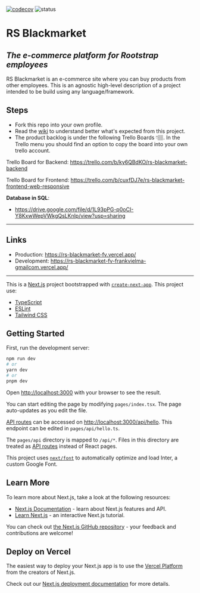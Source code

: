 [![codecov](https://codecov.io/gh/frankvielma/rs-blackmarket-fv/branch/main/graph/badge.svg?token=EBTBBYP3LB)](https://codecov.io/gh/frankvielma/rs-blackmarket-fv)
![status](https://github.com/frankvielma/rs-blackmarket-fv/actions/workflows/main.yml/badge.svg)

# RS Blackmarket

## _The e-commerce platform for Rootstrap employees_

RS Blackmarket is an e-commerce site where you can buy products from other employees.
This is an agnostic high-level description of a project intended to be build using any language/framework.

## Steps

- Fork this repo into your own profile.
- Read the [wiki](https://github.com/rootstrap/rs-blackmarket/wiki) to understand better what's expected from this project.
- The product backlog is under the following Trello Boards 👇🏽. In the Trello menu you should find an option to copy the board into your own trello account.

Trello Board for Backend: https://trello.com/b/ky6QBdKO/rs-blackmarket-backend

Trello Board for Frontend: https://trello.com/b/cuxfDJ7e/rs-blackmarket-frontend-web-responsive

**Database in SQL**:

- https://drive.google.com/file/d/1L93pPG-p0oCI-Y8KxwWepVWkgQsLKnlp/view?usp=sharing

---

## Links

- Production: https://rs-blackmarket-fv.vercel.app/
- Development: https://rs-blackmarket-fv-frankvielma-gmailcom.vercel.app/

---

This is a [Next.js](https://nextjs.org/) project bootstrapped with [`create-next-app`](https://github.com/vercel/next.js/tree/canary/packages/create-next-app). This project use:

- [TypeScript](https://www.typescriptlang.org/)
- [ESLint](https://eslint.org/)
- [Tailwind CSS](https://tailwindcss.com/)

## Getting Started

First, run the development server:

```bash
npm run dev
# or
yarn dev
# or
pnpm dev
```

Open [http://localhost:3000](http://localhost:3000) with your browser to see the result.

You can start editing the page by modifying `pages/index.tsx`. The page auto-updates as you edit the file.

[API routes](https://nextjs.org/docs/api-routes/introduction) can be accessed on [http://localhost:3000/api/hello](http://localhost:3000/api/hello). This endpoint can be edited in `pages/api/hello.ts`.

The `pages/api` directory is mapped to `/api/*`. Files in this directory are treated as [API routes](https://nextjs.org/docs/api-routes/introduction) instead of React pages.

This project uses [`next/font`](https://nextjs.org/docs/basic-features/font-optimization) to automatically optimize and load Inter, a custom Google Font.

## Learn More

To learn more about Next.js, take a look at the following resources:

- [Next.js Documentation](https://nextjs.org/docs) - learn about Next.js features and API.
- [Learn Next.js](https://nextjs.org/learn) - an interactive Next.js tutorial.

You can check out [the Next.js GitHub repository](https://github.com/vercel/next.js/) - your feedback and contributions are welcome!

## Deploy on Vercel

The easiest way to deploy your Next.js app is to use the [Vercel Platform](https://vercel.com/new?utm_medium=default-template&filter=next.js&utm_source=create-next-app&utm_campaign=create-next-app-readme) from the creators of Next.js.

Check out our [Next.js deployment documentation](https://nextjs.org/docs/deployment) for more details.

